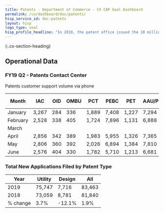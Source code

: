 ```yaml
---
title: Patents - Department of Commerce - CX CAP Goal Dashboard
permalink: /cx/dashboard/doc/patents/
hisp_service_id: doc-patents
layout: hisp
logo_type: seal
hisp_profile_headline: "In 2018, the patent office issued the 10 millionth patent, celebrating the rich history and strength of the American intellectual property system"
---
```


{:.cx-section-heading}
## Operational Data

### FY19 Q2 - Patents Contact Center

Patents customer support volume via phone

| Month       | IAC   | OID | OMBU | PCT   | PEBC   | PET   | AAU/PUBS | PATENTS TOTAL | USPTO TOTAL |
|-------------|-------|-----|------|-------|--------|-------|----------|---------------|-------------|
| January     | 3,267 | 284 | 336  | 1,889 | 7,408  | 1,227 | 7,294    | 21,705        | 56,649      |
| February    | 2,528 | 338 | 405  | 1,724 | 7,896  | 1,131 | 6,888    | 20,910        | 57,129      |
| March       |       |     |      |       |        |       |          |               |             |
| April       | 2,856 | 342 | 389  | 1,983 | 5,955  | 1,326 | 7,365    | 20,216        |             |
| May         | 2,806 | 360 | 392  | 2,026 | 6,894  | 1,384 | 7,810 	 | 21,672        |             |
| June        | 2,576 | 404 | 330  | 1,782 | 5,710  | 1,213 | 6,681 	 | 18,696        |             |


### Total New Applications Filed by Patent Type

| Year     | Utility | Design | All    |
|----------|---------|--------|--------|
| 2019     | 75,747  | 7,716  | 83,463 |
| 2018     | 73,059  | 8,781  | 81,840 |
| % change | 3.7%    | -12.1% | 1.9%   |
